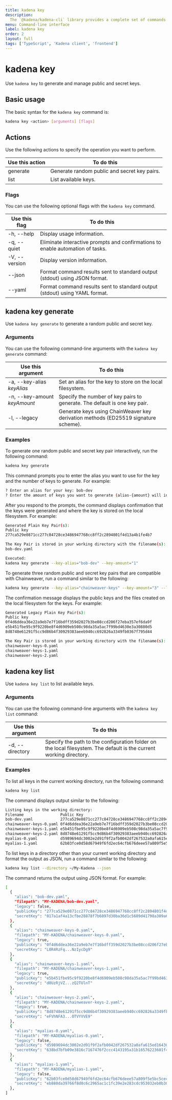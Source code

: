 ```yaml
---
title: kadena key
description:
  The `@kadena/kadena-cli` library provides a complete set of commands for creating applications and interacting with the Kadena network interactively or by using scripts from the command-line.
menu: Command-line interface
label: kadena key
order: 2
layout: full
tags: ['TypeScript', 'Kadena client', 'frontend']
---
```


# kadena key


Use `kadena key` to generate and manage public and secret keys.

## Basic usage

The basic syntax for the `kadena key` command is:

```bash
kadena key <action> [arguments] [flags]
```

## Actions

Use the following actions to specify the operation you want to perform.

| Use this action | To do this                      |
| --------------- | ---------------------------------|
| generate | Generate random public and secret key pairs. |
| list | List available keys. |

### Flags

You can use the following optional flags with the `kadena key` command.

| Use this flag | To do this
| ------------- | -----------
| -h, --help |	Display usage information.
| -q, --quiet | Eliminate interactive prompts and confirmations to enable automation of tasks.
| -V, --version | Display version information.
| --json | Format command results sent to standard output (stdout) using JSON format.
| --yaml | Format command results sent to standard output (stdout) using YAML format.

## kadena key generate

Use `kadena key generate` to generate a random public and secret key.

### Arguments

You can use the following command-line arguments with the `kadena key generate` command:

| Use this argument | To do this                           |
| ----------------- | ------------------------------------------- |
| -a, --key-alias _keyAlias_ | Set an alias for the key to store on the local filesystem. |
| -n, --key-amount _keyAmount_ | Specify the number of key pairs to generate. The default is one key pair.|
| -l, --legacy | Generate keys using ChainWeaver key derivation methods (ED25519 signature scheme). |

### Examples

To generate one random public and secret key pair interactively, run the following command:

```bash
kadena key generate
```

This command prompts you to enter the alias you want to use for the key and the number of keys to generate.
For example:

```bash
? Enter an alias for your key: bob-dev
? Enter the amount of keys you want to generate (alias-{amount} will increment) (default: 1): 1
```

After you respond to the prompts, the command displays confirmation that the keys were generated and where the key is stored on the local filesystem.
For example:

```bash
Generated Plain Key Pair(s):
Public key
277ca529e0871cc277c84728ce3486947768cc8ff2c2894801f4d13a4b1fe4b7

The Key Pair is stored in your working directory with the filename(s):
bob-dev.yaml

Executed:
kadena key generate --key-alias="bob-dev" --key-amount="1"
```

To generate three random public and secret key pairs that are compatible with Chainweaver, run a command similar to the following:

```bash
kadena key generate --key-alias="chainweaver-keys" --key-amount="3" --legacy
```

The confirmation message displays the public keys and the files created on the local filesystem for the keys.
For example:

```bash
Generated Legacy Plain Key Pair(s):
Public key
0f4d6ddea36e22a9eb7e7f16bdff359d2027b3be08ccd206f27eba357ef6da9f
e5b451fbe95c9f9220be8f4d6909eb508c98da35a5ac7f99bd4630e3a30880d5
8d8748e61291f5cc9d86b4f30929383aeeb940cc692826a3349fb0367f795d44

The Key Pair is stored in your working directory with the filename(s):
chainweaver-keys-0.yaml
chainweaver-keys-1.yaml
chainweaver-keys-2.yaml
```

## kadena key list

Use `kadena key list` to list available keys.

### Arguments

You can use the following command-line arguments with the `kadena key list` command:

| Use this argument | To do this                           |
| ----------------- | ------------------------------------ |
| -d, --directory <directory> | Specify the path to the configuration folder on the local filesystem. The default is the current working directory. |

### Examples

To list all keys in the current working directory, run the following command:

```bash
kadena key list
```

The command displays output similar to the following:

```bash
Listing keys in the working directory:
Filename                Public Key                                                       Legacy
bob-dev.yaml            277ca529e0871cc277c84728ce3486947768cc8ff2c2894801f4d13a4b1fe4b7 No    
chainweaver-keys-0.yaml 0f4d6ddea36e22a9eb7e7f16bdff359d2027b3be08ccd206f27eba357ef6da9f Yes   
chainweaver-keys-1.yaml e5b451fbe95c9f9220be8f4d6909eb508c98da35a5ac7f99bd4630e3a30880d5 Yes   
chainweaver-keys-2.yaml 8d8748e61291f5cc9d86b4f30929383aeeb940cc692826a3349fb0367f795d44 Yes   
myalias-0.yaml          d5989694dc3002e2d91f9f2afb0042df267532a0afa615ed16430c056582d7df No    
myalias-1.yaml          62b03fce0d58d67949f6fd2ec64cfb676deee57a809f5e5bc5cece811a6edfbb No    
```

To list keys in a directory other than your current working directory and format the output as JSON, run a command similar to the following:

```bash
kadena key list --directory ~/My-Kadena --json
```

The command returns the output using JSON format.
For example:

```bash
[
  {
    "alias": "bob-dev.yaml",
    "filepath": "MY-KADENA/bob-dev.yaml",
    "legacy": false,
    "publicKey": "277ca529e0871cc277c84728ce3486947768cc8ff2c2894801f4d13a4b1fe4b7",
    "secretKey": "017a1af4a13cfbe28878f7b6097d30ba36d1c5609d41798a309a6beac6faef13"
  },
  {
    "alias": "chainweaver-keys-0.yaml",
    "filepath": "MY-KADENA/chainweaver-keys-0.yaml",
    "legacy": true,
    "publicKey": "0f4d6ddea36e22a9eb7e7f16bdff359d2027b3be08ccd206f27eba357ef6da9f",
    "secretKey": "L0R4RzFq...NzIycDg9"
  },
  {
    "alias": "chainweaver-keys-1.yaml",
    "filepath": "MY-KADENA/chainweaver-keys-1.yaml",
    "legacy": true,
    "publicKey": "e5b451fbe95c9f9220be8f4d6909eb508c98da35a5ac7f99bd4630e3a30880d5",
    "secretKey": "d0UzRjVZ...zQ2TUlnT"
  },
  {
    "alias": "chainweaver-keys-2.yaml",
    "filepath": "MY-KADENA/chainweaver-keys-2.yaml",
    "legacy": true,
    "publicKey": "8d8748e61291f5cc9d86b4f30929383aeeb940cc692826a3349fb0367f795d44",
    "secretKey": "eFVhNFA3...OTVYVVE9"
  },
  {
    "alias": "myalias-0.yaml",
    "filepath": "MY-KADENA/myalias-0.yaml",
    "legacy": false,
    "publicKey": "d5989694dc3002e2d91f9f2afb0042df267532a0afa615ed16430c056582d7df",
    "secretKey": "638bd7bfb09e3816c7167476f2ccc4143195a31b16576223601f4cd8b38e5b75"
  },
  {
    "alias": "myalias-1.yaml",
    "filepath": "MY-KADENA/myalias-1.yaml",
    "legacy": false,
    "publicKey": "62b03fce0d58d67949f6fd2ec64cfb676deee57a809f5e5bc5cece811a6edfbb",
    "secretKey": "eb880da39766f8d0c6c2965ac1c1fc39e2e283cdc953032eb0b3091514e29239"
  },
]
```
